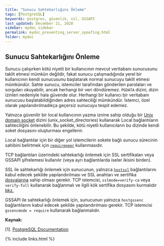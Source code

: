 ```yaml
---
title: "Sunucu Sahtekarlığını Önleme"
tags: [PostgreSQL]
keywords: postgres, güvenlik, ssl, GSSAPI
last_updated: December 21, 2020
sidebar: mydoc_sidebar
permalink: mydoc_preventing_server_spoofing.html
folder: mydoc
---
```


## Sunucu Sahtekarlığını Önleme

Sunucu çalışırken kötü niyetli bir kullanıcının mevcut veritabanı sunucusunu taklit etmesi mümkün değildir, fakat sunucu çalışmadığında yerel bir kullanıcının kendi sunucusunu başlatarak normal sunucuyu taklit etmesi mümkündür. Sahte sunucu, istemciler tarafından gönderilen parolaları ve sorguları okuyabilir, ancak herhangi bir veri döndüremez. ``PGDATA`` dizini, dizin izinleri nedeniyle hala güvende olur. Herhangi bir kullanıcı bir veritabanı sunucusu başlatabildiğinden adres sahteciliği mümkündür. İstemci, özel olarak yapılandırılmadıkça geçersiz sunucuyu tespit edemez.

Yalnızca güvenilir bir local kullanıcının yazma iznine sahip olduğu bir [Unix domain socket](https://www.postgresql.org/docs/current/runtime-config-connection.html#GUC-UNIX-SOCKET-DIRECTORIES) dizini (unix_socket_directories) kullanarak Local bağlantıların sahteciliğini önlenebilir. Bu şekilde, kötü niyetli kullanıcıların bu dizinde kendi soket dosyasını oluşturması engellenir.

Local bağlantılar için bir diğer yol istemcilerin sokete bağlı sunucu sürecinin sahibini belirtmek için [`requirepeer`](https://www.postgresql.org/docs/current/libpq-connect.html#LIBPQ-CONNECT-REQUIREPEER) kullanmasıdır.

TCP bağlantıları üzerindeki sahtekarlığı önlemek için SSL sertifikaları veya GSSAPI şifrelemesi kullanılır (veya ayrı bağlantılarda iseler ikisini birden).

SSL ile sahtekarlığı önlemek için sunucunun, yalnızca [`hostssl`](https://www.postgresql.org/docs/current/auth-pg-hba-conf.html) bağlantılarını kabul edecek şekilde yapılandırılması ve SSL anahtarı ve sertifika [dosyalarına](https://www.postgresql.org/docs/current/ssl-tcp.html) sahip olması gerekir. TCP istemcisi, `sslmode=verify-ca` veya `verify-full` kullanarak bağlanmalı ve ilgili kök sertifika dosyasını kurmalıdır [bkz.](https://www.postgresql.org/docs/current/ssl-tcp.html)

GSSAPI ile sahtekarlığı önlemek için, sunucunun yalnızca `hostgssenc` bağlantılarını kabul edecek şekilde yapılandırılması gerekir. TCP istemcisi `gssencmode = require` kullanarak bağlanmalıdır.

**Kaynak:**

[1]. [PostgreSQL Documentation](https://www.postgresql.org/docs/current/preventing-server-spoofing.html)

{% include links.html %}
